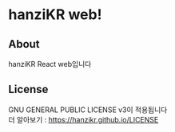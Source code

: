 # hanziKR web!

## About

hanziKR React web입니다

## License

GNU GENERAL PUBLIC LICENSE v3이 적용됩니다\
더 알아보기 : https://hanzikr.github.io/LICENSE
